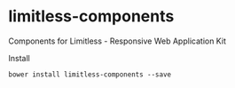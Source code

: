 # limitless-components
Components for Limitless - Responsive Web Application Kit

Install
```
bower install limitless-components --save
```
